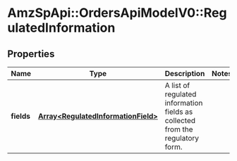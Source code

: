 # AmzSpApi::OrdersApiModelV0::RegulatedInformation

## Properties
Name | Type | Description | Notes
------------ | ------------- | ------------- | -------------
**fields** | [**Array&lt;RegulatedInformationField&gt;**](RegulatedInformationField.md) | A list of regulated information fields as collected from the regulatory form. | 

